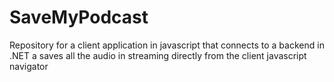 # SaveMyPodcast
Repository for a client application in javascript that connects to a backend in .NET a saves all the audio in streaming directly from the client javascript navigator
